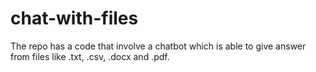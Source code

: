 # chat-with-files
The repo has a code that involve a chatbot which is able to give answer from files like .txt, .csv, .docx and .pdf.
